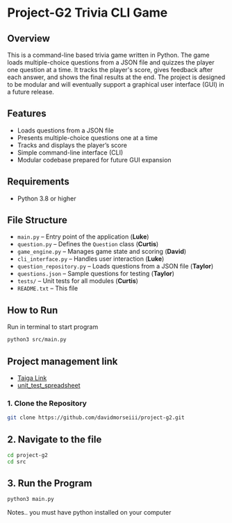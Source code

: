 # Project-G2 Trivia CLI Game

## Overview
This is a command-line based trivia game written in Python. The game loads multiple-choice questions from a JSON file and quizzes the player one question at a time. It tracks the player's score, gives feedback after each answer, and shows the final results at the end. The project is designed to be modular and will eventually support a graphical user interface (GUI) in a future release.

## Features
- Loads questions from a JSON file
- Presents multiple-choice questions one at a time
- Tracks and displays the player’s score
- Simple command-line interface (CLI)
- Modular codebase prepared for future GUI expansion

## Requirements
- Python 3.8 or higher

## File Structure
- `main.py` – Entry point of the application (**Luke**)
- `question.py` – Defines the `Question` class (**Curtis**)
- `game_engine.py` – Manages game state and scoring (**David**)
- `cli_interface.py` – Handles user interaction (**Luke**)
- `question_repository.py` – Loads questions from a JSON file (**Taylor**)
- `questions.json` – Sample questions for testing (**Taylor**)
- `tests/` – Unit tests for all modules (**Curtis**)
- `README.txt` – This file

## How to Run
Run in terminal to start program
```bash
python3 src/main.py
```


## Project management link
- [Taiga Link](https://taiga.luke-merrill.com/project/project-g2/backlog)
- [unit_test_spreadsheet](https://docs.google.com/spreadsheets/d/1E8BiflJdZtr32lMwURZAU-tqDZDZ60ykgGHYlUxTroA/edit?gid=0#gid=0)

### 1. Clone the Repository
```bash
git clone https://github.com/davidmorseiii/project-g2.git
```
## 2. Navigate to the file
```bash
cd project-g2
cd src
```
## 3. Run the Program
```bash
python3 main.py
```
Notes.. you must have python installed on your computer


